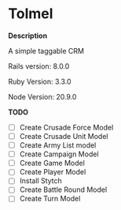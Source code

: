 # Tolmel

**Description**

A simple taggable CRM

Rails version: 8.0.0

Ruby Version: 3.3.0

Node Version: 20.9.0

**TODO**

- [ ] Create Crusade Force Model
- [ ] Create Crusade Unit Model
- [ ] Create Army List model
- [ ] Create Campaign Model
- [ ] Create Game Model
- [ ] Create Player Model
- [ ] Install Stytch
- [ ] Create Battle Round Model
- [ ] Create Turn Model
